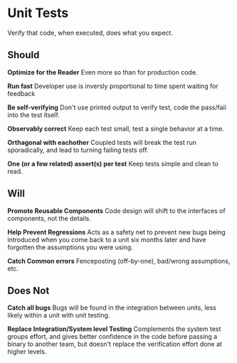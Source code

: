 # Unit Tests

Verify that code, when executed, does what you expect.

## Should

**Optimize for the Reader** Even more so than for production code.

**Run fast** Developer use is inversly proportional to time spent waiting for
feedback

**Be self-verifying** Don't use printed output to verify test, code the
pass/fail into the test itself.

**Observably correct** Keep each test small, test a single behavior at a time.

**Orthagonal with eachother** Coupled tests will break the test run
sporadically, and lead to turning failing tests off.

**One (or a few related) assert(s) per test** Keep tests simple and clean to
read.

## Will

**Promote Reusable Components** Code design will shift to the interfaces of
components, not the details.

**Help Prevent Regressions** Acts as a safety net to prevent new bugs being
introduced when you come back to a unit six months later and have forgotten the
assumptions you were using.

**Catch Common errors** Fenceposting (off-by-one), bad/wrong assumptions, etc.

## Does Not

**Catch all bugs** Bugs will be found in the integration between units, less
likely within a unit with unit testing.

**Replace Integration/System level Testing** Complements the system test groups
effort, and gives better confidence in the code before passing a binary to
another team, but doesn't replace the verification effort done at higher levels.

